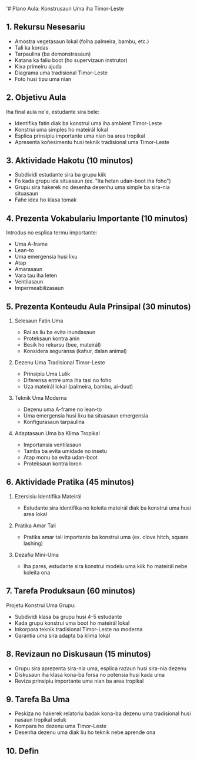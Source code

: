 '# Plano Aula: Konstrusaun Uma iha Timor-Leste

## 1. Rekursu Nesesariu

- Amostra vegetasaun lokal (folha palmeira, bambu, etc.)
- Tali ka kordas
- Tarpaulina (ba demonstrasaun)
- Katana ka faliu boot (ho supervizaun instrutor)
- Kixa primeiru ajuda
- Diagrama uma tradisional Timor-Leste
- Foto husi tipu uma nian

## 2. Objetivu Aula

Iha final aula ne'e, estudante sira bele:
- Identifika fatin diak ba konstrui uma iha ambient Timor-Leste
- Konstrui uma simples ho mateirál lokal
- Esplica prinsipiu importante uma nian ba area tropikal
- Apresenta koñesimentu husi teknik tradisional uma Timor-Leste

## 3. Aktividade Hakotu (10 minutos)

- Subdividi estudante sira ba grupu kiik
- Fo kada grupu ida situasaun (ex. "Ita hetan udan-boot iha foho")
- Grupu sira hakerek no desenha desenhu uma simple ba sira-nia situasaun
- Fahe idea ho klasa tomak

## 4. Prezenta Vokabulariu Importante (10 minutos)

Introdus no esplica termu importante:
- Uma A-frame
- Lean-to
- Uma emergensia husi lixu
- Atap
- Amarasaun
- Vara tau iha leten
- Ventilasaun
- Impermeabilizasaun

## 5. Prezenta Konteudu Aula Prinsipal (30 minutos)

1. Selesaun Fatin Uma
   - Rai as liu ba evita inundasaun
   - Proteksaun kontra anin
   - Besik ho rekursu (bee, mateirál)
   - Konsidera seguransa (kahur, dalan animal)

2. Dezenu Uma Tradisional Timor-Leste
   - Prinsipiu Uma Lulik
   - Diferensa entre uma iha tasi no foho
   - Uza mateirál lokal (palmeira, bambu, ai-duut)

3. Teknik Uma Moderna
   - Dezenu uma A-frame no lean-to
   - Uma emergensia husi lixu ba situasaun emergensia
   - Konfigurasaun tarpaulina

4. Adaptasaun Uma ba Klima Tropikal
   - Importansia ventilasaun
   - Tamba ba evita umidade no insetu
   - Atap monu ba evita udan-boot
   - Proteksaun kontra loron

## 6. Aktividade Pratika (45 minutos)

1. Ezersisiu Identifika Mateirál
   - Estudante sira identifika no koleita mateirál diak ba konstrui uma husi area lokal

2. Pratika Amar Tali
   - Pratika amar tali importante ba konstrui uma (ex. clove hitch, square lashing)

3. Dezafiu Mini-Uma
   - Iha pares, estudante sira konstrui modelu uma kiik ho mateirál nebe koleita ona

## 7. Tarefa Produksaun (60 minutos)

Projetu Konstrui Uma Grupu:
- Subdividi klasa ba grupu husi 4-5 estudante
- Kada grupu konstrui uma boot ho mateirál lokal
- Inkorpora teknik tradisional Timor-Leste no moderna
- Garantia uma sira adapta ba klima lokal

## 8. Revizaun no Diskusaun (15 minutos)

- Grupu sira aprezenta sira-nia uma, esplica razaun husi sira-nia dezenu
- Diskusaun iha klasa kona-ba forsa no potensia husi kada uma
- Reviza prinsipiu importante uma nian ba area tropikal

## 9. Tarefa Ba Uma

- Peskiza no hakerek relatoriu badak kona-ba dezenu uma tradisional husi nasaun tropikal seluk
- Kompara ho dezenu uma Timor-Leste
- Desenha dezenu uma diak liu ho teknik nebe aprende ona

## 10. Defin